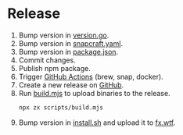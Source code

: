# Release

1. Bump version in [version.go](version.go).
2. Bump version in [snapcraft.yaml](snap/snapcraft.yaml).
3. Bump version in [package.json](npm/package.json).
4. Commit changes.
5. Publish npm package.
6. Trigger [GitHub Actions](https://github.com/antonmedv/fx/actions) (brew, snap, docker).
7. Create a new release on [GitHub](https://github.com/antonmedv/fx/releases/new).
8. Run [build.mjs](scripts/build.mjs) to upload binaries to the release.
   ```sh
   npx zx scripts/build.mjs
   ```
9. Bump version in [install.sh](https://github.com/antonmedv/fx.wtf/blob/master/public/install.sh) and upload it
   to [fx.wtf](https://fx.wtf).
